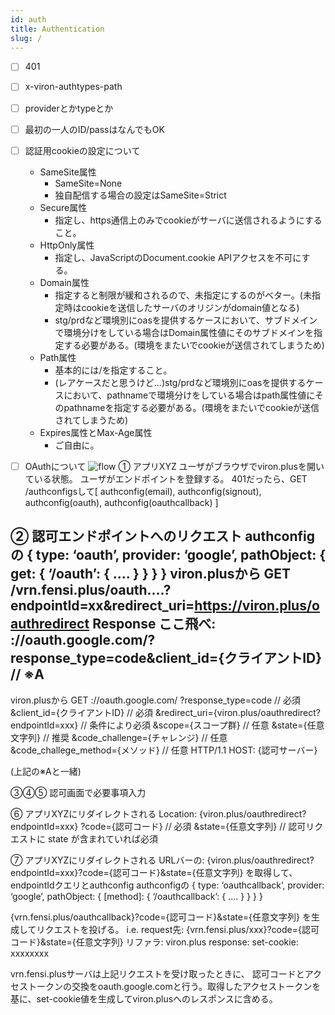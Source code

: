 ```yaml
---
id: auth
title: Authentication
slug: /
---
```


- [ ] 401
- [ ] x-viron-authtypes-path
- [ ] providerとかtypeとか
- [ ] 最初の一人のID/passはなんでもOK
- [ ] 認証用cookieの設定について
  - SameSite属性
    - SameSite=None
    - 独自配信する場合の設定はSameSite=Strict
  - Secure属性
    - 指定し、https通信上のみでcookieがサーバに送信されるようにすること。
  - HttpOnly属性
    - 指定し、JavaScriptのDocument.cookie APIアクセスを不可にする。
  - Domain属性
    - 指定すると制限が緩和されるので、未指定にするのがベター。(未指定時はcookieを送信したサーバのオリジンがdomain値となる)
    - stg/prdなど環境別にoasを提供するケースにおいて、サブドメインで環境分けをしている場合はDomain属性値にそのサブドメインを指定する必要がある。(環境をまたいでcookieが送信されてしまうため)
  - Path属性
    - 基本的には/を指定すること。
    - (レアケースだと思うけど...)stg/prdなど環境別にoasを提供するケースにおいて、pathnameで環境分けをしている場合はpath属性値にそのpathnameを指定する必要がある。(環境をまたいでcookieが送信されてしまうため)
  - Expires属性とMax-Age属性
    - ご自由に。
- [ ] OAuthについて
![flow](https://camo.qiitausercontent.com/cbceb0f0e391aeeb9220c484838d0c13e730c75d/68747470733a2f2f71696974612d696d6167652d73746f72652e73332e616d617a6f6e6177732e636f6d2f302f3130363034342f64393131396632312d373336642d643565642d393634642d3330363861663066636465392e706e67)
① アプリXYZ
ユーザがブラウザでviron.plusを開いている状態。
ユーザがエンドポイントを登録する。
401だったら、GET /authconfigsして[ authconfig(email), authconfig(signout), authconfig(oauth), authconfig(oauthcallback)  ]


② 認可エンドポイントへのリクエスト
authconfigの
{
  type: ‘oauth’,
  provider: ‘google’,
  pathObject: {
    get: {
      ‘/oauth’: { …. }
    }
  }
}
viron.plusから
GET /vrn.fensi.plus/oauth….?endpointId=xx&redirect_uri=https://viron.plus/oauthredirect
Response
  ここ飛べ: ://oauth.google.com/?response_type=code&client_id={クライアントID} // ※A
-------
viron.plusから
GET ://oauth.google.com/
  ?response_type=code            // 必須
  &client_id={クライアントID}      // 必須
  &redirect_uri={viron.plus/oauthredirect?endpointId=xxx}  // 条件により必須
  &scope={スコープ群}              // 任意
  &state={任意文字列}              // 推奨
  &code_challenge={チャレンジ}     // 任意
  &code_challege_method={メソッド} // 任意
  HTTP/1.1
HOST: {認可サーバー}

(上記の※Aと一緒)

③④⑤ 認可画面で必要事項入力

⑥ アプリXYZにリダイレクトされる
Location: {viron.plus/oauthredirect?endpointId=xxx}
  ?code={認可コード}        // 必須
  &state={任意文字列}       // 認可リクエストに state が含まれていれば必須

⑦ アプリXYZにリダイレクトされる
URLバーの: {viron.plus/oauthredirect?endpointId=xxx}?code={認可コード}&state={任意文字列}
を取得して、endpointIdクエリとauthconfig
authconfigの
{
  type: ‘oauthcallback’,
  provider: ‘google’,
  pathObject: {
    [method]: {
      ‘/oauthcallback’: { …. }
    }
  }
}

{vrn.fensi.plus/oauthcallback}?code={認可コード}&state={任意文字列}
を生成してリクエストを投げる。
i.e.
request先: {vrn.fensi.plus/xxx}?code={認可コード}&state={任意文字列}
リファラ: viron.plus
response:
  set-cookie: xxxxxxxx

vrn.fensi.plusサーバは上記リクエストを受け取ったときに、
認可コードとアクセストークンの交換をoauth.google.comと行う。取得したアクセストークンを基に、set-cookie値を生成してviron.plusへのレスポンスに含める。

